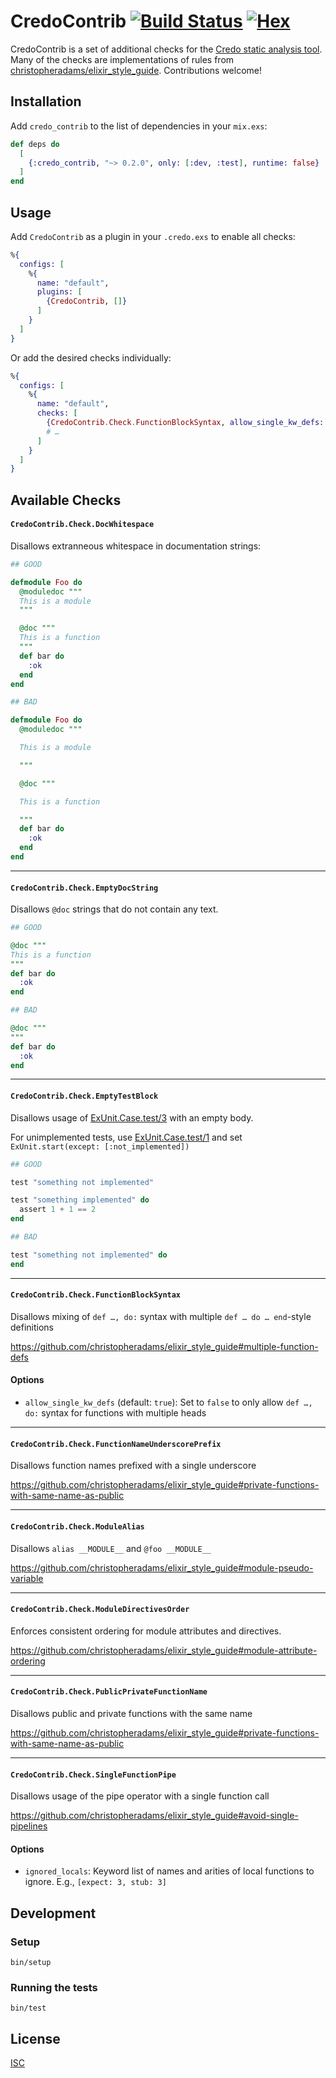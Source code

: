 # CredoContrib [![Build Status][travis-badge]][travis] [![Hex][hex-badge]][hex]

CredoContrib is a set of additional checks for the [Credo static analysis tool][credo].
Many of the checks are implementations of rules from
[christopheradams/elixir_style_guide][styleguide]. Contributions welcome!

[credo]: https://github.com/rrrene/credo
[hex-badge]: https://img.shields.io/hexpm/v/credo_contrib.svg
[hex]: https://hex.pm/packages/credo_contrib
[styleguide]: https://github.com/christopheradams/elixir_style_guide
[travis-badge]: https://travis-ci.org/xtian/credo_contrib.svg?branch=master
[travis]: https://travis-ci.org/xtian/credo_contrib

## Installation

Add `credo_contrib` to the list of dependencies in your `mix.exs`:

```elixir
def deps do
  [
    {:credo_contrib, "~> 0.2.0", only: [:dev, :test], runtime: false}
  ]
end
```

## Usage

Add `CredoContrib` as a plugin in your `.credo.exs` to enable all checks:

```elixir
%{
  configs: [
    %{
      name: "default",
      plugins: [
        {CredoContrib, []}
      ]
    }
  ]
}
```

Or add the desired checks individually:

```elixir
%{
  configs: [
    %{
      name: "default",
      checks: [
        {CredoContrib.Check.FunctionBlockSyntax, allow_single_kw_defs: false},
        # …
      ]
    }
  ]
}
```

## Available Checks

#### `CredoContrib.Check.DocWhitespace`

Disallows extranneous whitespace in documentation strings:

```elixir
## GOOD

defmodule Foo do
  @moduledoc """
  This is a module
  """

  @doc """
  This is a function
  """
  def bar do
    :ok
  end
end

## BAD

defmodule Foo do
  @moduledoc """

  This is a module

  """

  @doc """

  This is a function

  """
  def bar do
    :ok
  end
end
```

---

#### `CredoContrib.Check.EmptyDocString`

Disallows `@doc` strings that do not contain any text.

```elixir
## GOOD

@doc """
This is a function
"""
def bar do
  :ok
end

## BAD

@doc """
"""
def bar do
  :ok
end
```

---

#### `CredoContrib.Check.EmptyTestBlock`

Disallows usage of [ExUnit.Case.test/3][test-3] with an empty body.

For unimplemented tests, use [ExUnit.Case.test/1][test-1] and set `ExUnit.start(except: [:not_implemented])`

```elixir
## GOOD

test "something not implemented"

test "something implemented" do
  assert 1 + 1 == 2
end

## BAD

test "something not implemented" do
end
```

[test-1]: https://hexdocs.pm/ex_unit/ExUnit.Case.html#test/1
[test-3]: https://hexdocs.pm/ex_unit/ExUnit.Case.html#test/3

---

#### `CredoContrib.Check.FunctionBlockSyntax`

Disallows mixing of `def …, do:` syntax with multiple `def … do … end`-style
definitions

https://github.com/christopheradams/elixir_style_guide#multiple-function-defs

#### Options

* `allow_single_kw_defs` (default: `true`): Set to `false` to only allow `def …, do:` syntax for
  functions with multiple heads

---

#### `CredoContrib.Check.FunctionNameUnderscorePrefix`

Disallows function names prefixed with a single underscore

https://github.com/christopheradams/elixir_style_guide#private-functions-with-same-name-as-public

---

#### `CredoContrib.Check.ModuleAlias`

Disallows `alias __MODULE__` and `@foo __MODULE__`

https://github.com/christopheradams/elixir_style_guide#module-pseudo-variable

---

#### `CredoContrib.Check.ModuleDirectivesOrder`

Enforces consistent ordering for module attributes and directives.

https://github.com/christopheradams/elixir_style_guide#module-attribute-ordering

---

#### `CredoContrib.Check.PublicPrivateFunctionName`

Disallows public and private functions with the same name

https://github.com/christopheradams/elixir_style_guide#private-functions-with-same-name-as-public

---

#### `CredoContrib.Check.SingleFunctionPipe`

Disallows usage of the pipe operator with a single function call

https://github.com/christopheradams/elixir_style_guide#avoid-single-pipelines

#### Options

* `ignored_locals`: Keyword list of names and arities of local functions to ignore. E.g., `[expect: 3, stub: 3]`

## Development

### Setup

```
bin/setup
```

### Running the tests

```
bin/test
```

## License

[ISC](LICENSE.md)
